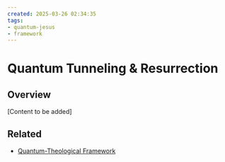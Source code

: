 ```yaml
---
created: 2025-03-26 02:34:35
tags:
- quantum-jesus
- framework
---
```

   
# Quantum Tunneling & Resurrection   
   
## Overview   
   
[Content to be added]   
   
## Related   
   
- [Quantum-Theological Framework](Quantum-Theological%20Framework.md)